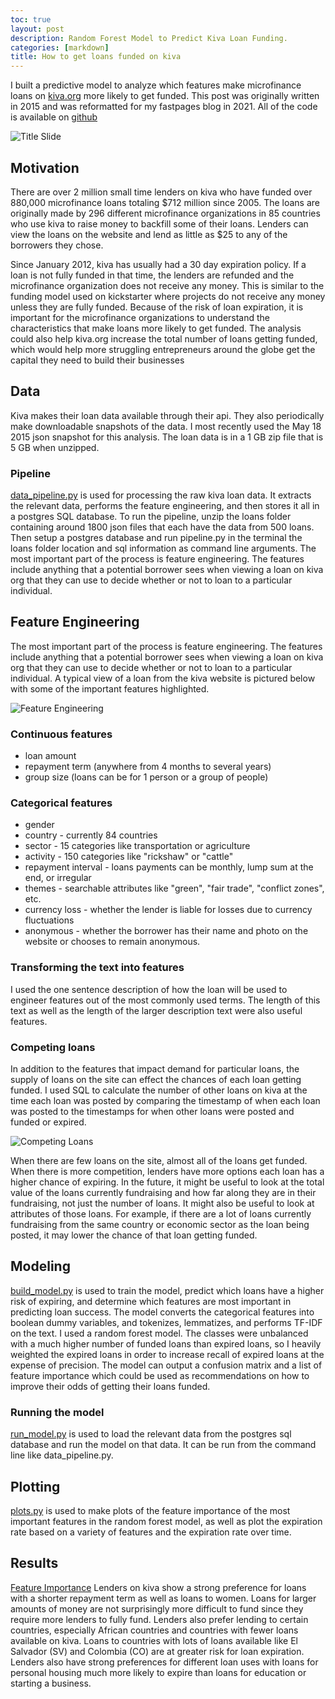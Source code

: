 ```yaml
---
toc: true
layout: post
description: Random Forest Model to Predict Kiva Loan Funding.
categories: [markdown]
title: How to get loans funded on kiva
---
```


I built a predictive model to analyze which features make microfinance loans on [kiva.org](kiva.org) more likely to get funded. This post was originally written in 2015 and was reformatted for my fastpages blog in 2021. All of the code is available on [github](https://github.com/mattlichti/kiva-fundraising-success)

![Title Slide](https://github.com/mattlichti/kiva-fundraising-success/blob/master/img/title.jpg?raw=true) 

## Motivation

There are over 2 million small time lenders on kiva who have funded over 880,000 microfinance loans totaling $712 million since 2005. The loans are originally made by 296 different microfinance organizations in 85 countries who use kiva to raise money to backfill some of their loans. Lenders can view the loans on the website and lend as little as $25 to any of the borrowers they chose.

Since January 2012, kiva has usually had a 30 day expiration policy. If a loan is not fully funded in that time, the lenders are refunded and the microfinance organization does not receive any money. This is similar to the funding model used on kickstarter where projects do not receive any money unless they are fully funded. Because of the risk of loan expiration, it is important for the microfinance organizations to understand the characteristics that make loans more likely to get funded. The analysis could also help kiva.org increase the total number of loans getting funded, which would help more struggling entrepreneurs around the globe get the capital they need to build their businesses

## Data

Kiva makes their loan data available through their api. They also periodically make downloadable snapshots of the data. I most recently used the May 18 2015 json snapshot for this analysis. The loan data is in a 1 GB zip file that is 5 GB when unzipped. 

### Pipeline

[data_pipeline.py](https://github.com/mattlichti/kiva-fundraising-success/blob/master/data_pipeline.py) is used for processing the raw kiva loan data. It extracts the relevant data, performs the feature engineering, and then stores it all in a postgres SQL database. To run the pipeline, unzip the loans folder containing around 1800 json files that each have the data from 500 loans. Then setup a postgres database and run pipeline.py in the terminal the loans folder location and sql information as command line arguments. The most important part of the process is feature engineering. The features include anything that a potential borrower sees when viewing a loan on kiva org that they can use to decide whether or not to loan to a particular individual. 

## Feature Engineering

The most important part of the process is feature engineering. The features include anything that a potential borrower sees when viewing a loan on kiva org that they can use to decide whether or not to loan to a particular individual. A typical view of a loan from the kiva website is pictured below with some of the important features highlighted.

![Feature Engineering](https://github.com/mattlichti/kiva-fundraising-success/blob/master/img/feature_engineering.jpg?raw=true)

### Continuous features
* loan amount
* repayment term (anywhere from 4 months to several years)
* group size (loans can be for 1 person or a group of people)

### Categorical features
* gender
* country - currently 84 countries
* sector - 15 categories like transportation or agriculture
* activity - 150 categories like "rickshaw" or "cattle"
* repayment interval - loans payments can be monthly, lump sum at the end, or irregular
* themes - searchable attributes like "green", "fair trade", "conflict zones", etc.
* currency loss - whether the lender is liable for losses due to currency fluctuations
* anonymous - whether the borrower has their name and photo on the website or chooses to remain anonymous.

### Transforming the text into features
I used the one sentence description of how the loan will be used to engineer features out of the most commonly used terms. The length of this text as well as the length of the larger description text were also useful features.

### Competing loans
In addition to the features that impact demand for particular loans, the supply of loans on the site can effect the chances of each loan getting funded. I used SQL to calculate the number of other loans on kiva at the time each loan was posted by comparing the timestamp of when each loan was posted to the timestamps for when other loans were posted and funded or expired.

![Competing Loans](https://github.com/mattlichti/kiva-fundraising-success/blob/master/plots/competing_loans.png?raw=true)

When there are few loans on the site, almost all of the loans get funded. When there is more competition, lenders have more options each loan has a higher chance of expiring. In the future, it might be useful to look at the total value of the loans currently fundraising and how far along they are in their fundraising, not just the number of loans. It might also be useful to look at attributes of those loans. For example, if there are a lot of loans currently fundraising from the same country or economic sector as the loan being posted, it may lower the chance of that loan getting funded.

## Modeling
[build_model.py](https://github.com/mattlichti/kiva-fundraising-success/blob/master/build_model.py) is used to train the model, predict which loans have a higher risk of expiring, and determine which features are most important in predicting loan success. The model converts the categorical features into boolean dummy variables, and tokenizes, lemmatizes, and performs TF-IDF on the text. I used a random forest model. The classes were unbalanced with a much higher number of funded loans than expired loans, so I heavily weighted the expired loans in order to increase recall of expired loans at the expense of precision. The model can output a confusion matrix and a list of feature importance which could be used as recommendations on how to improve their odds of getting their loans funded.  

### Running the model
[run_model.py](https://github.com/mattlichti/kiva-fundraising-success/blob/master/run_model.py) is used to load the relevant data from the postgres sql database and run the model on that data. It can be run from the command line like data_pipeline.py.

## Plotting
[plots.py](https://github.com/mattlichti/kiva-fundraising-success/blob/master/plots.py) is used to make plots of the feature importance of the most important features in the random forest model, as well as plot the expiration rate based on a variety of features and the expiration rate over time.

## Results
[Feature Importance](https://github.com/mattlichti/kiva-fundraising-success/blob/master/plots/feature_importance.png?raw=true)
Lenders on kiva show a strong preference for loans with a shorter repayment term as well as loans to women. Loans for larger amounts of money are not surprisingly more difficult to fund since they require more lenders to fully fund. Lenders also prefer lending to certain countries, especially African countries and countries with fewer loans available on kiva. Loans to countries with lots of loans available like El Salvador (SV) and Colombia (CO) are at greater risk for loan expiration. Lenders also have strong preferences for different loan uses with loans for personal housing much more likely to expire than loans for education or starting a business.